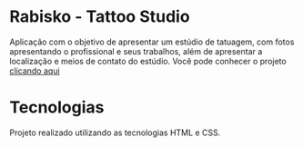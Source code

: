 # Rabisko - Tattoo Studio 

Aplicação com o objetivo de apresentar um estúdio de tatuagem, com fotos apresentando o profissional e seus trabalhos, além de apresentar a localização e meios de contato do estúdio. 
Você pode conhecer o projeto [clicando aqui](https://rabiskotattostudio.netlify.app/)

# Tecnologias
Projeto realizado utilizando as tecnologias HTML e CSS.

